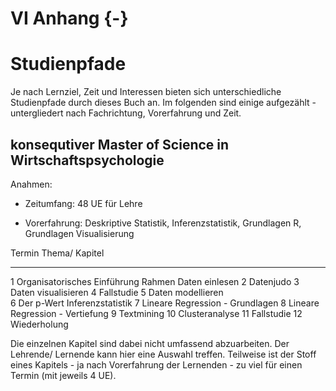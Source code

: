 # VI Anhang {-}


# Studienpfade
Je nach Lernziel, Zeit und Interessen bieten sich unterschiedliche Studienpfade durch dieses Buch an. Im folgenden sind einige aufgezählt - untergliedert nach Fachrichtung, Vorerfahrung und Zeit.


## konsequtiver Master of Science in Wirtschaftspsychologie

Anahmen: 

- Zeitumfang: 48 UE für Lehre

- Vorerfahrung: Deskriptive Statistik, Inferenzstatistik, Grundlagen R, Grundlagen Visualisierung


Termin    Thema/ Kapitel                      
-------   --------------------------------------                              
1         Organisatorisches
          Einführung
          Rahmen
          Daten einlesen
2         Datenjudo
3         Daten visualisieren
4         Fallstudie
5         Daten modellieren     
6         Der p-Wert
          Inferenzstatistik
7         Lineare Regression - Grundlagen
8         Lineare Regression - Vertiefung
9         Textmining
10        Clusteranalyse
11        Fallstudie
12        Wiederholung

          
Die einzelnen Kapitel sind dabei nicht umfassend abzuarbeiten. Der Lehrende/ Lernende kann hier eine Auswahl treffen. Teilweise ist der Stoff eines Kapitels - ja nach Vorerfahrung der Lernenden - zu viel für einen Termin (mit jeweils 4 UE).

